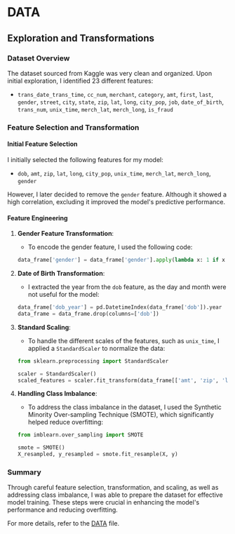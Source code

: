 # DATA

## Exploration and Transformations

### Dataset Overview

The dataset sourced from Kaggle was very clean and organized. Upon initial exploration, I identified 23 different features:

- `trans_date_trans_time`, `cc_num`, `merchant`, `category`, `amt`, `first`, `last`, `gender`, `street`, `city`, `state`, `zip`, `lat`, `long`, `city_pop`, `job`, `date_of_birth`, `trans_num`, `unix_time`, `merch_lat`, `merch_long`, `is_fraud`

### Feature Selection and Transformation

#### Initial Feature Selection

I initially selected the following features for my model:

- `dob`, `amt`, `zip`, `lat`, `long`, `city_pop`, `unix_time`, `merch_lat`, `merch_long`, `gender`

However, I later decided to remove the `gender` feature. Although it showed a high correlation, excluding it improved the model's predictive performance.

#### Feature Engineering

1. **Gender Feature Transformation**:
    - To encode the gender feature, I used the following code:
    ```python
    data_frame['gender'] = data_frame['gender'].apply(lambda x: 1 if x == "M" else 0)
    ```

2. **Date of Birth Transformation**:
    - I extracted the year from the `dob` feature, as the day and month were not useful for the model:
    ```python
    data_frame['dob_year'] = pd.DatetimeIndex(data_frame['dob']).year
    data_frame = data_frame.drop(columns=['dob'])
    ```

3. **Standard Scaling**:
    - To handle the different scales of the features, such as `unix_time`, I applied a `StandardScaler` to normalize the data:
    ```python
    from sklearn.preprocessing import StandardScaler

    scaler = StandardScaler()
    scaled_features = scaler.fit_transform(data_frame[['amt', 'zip', 'lat', 'long', 'city_pop', 'unix_time', 'merch_lat', 'merch_long', 'dob_year']])
    ```

4. **Handling Class Imbalance**:
    - To address the class imbalance in the dataset, I used the Synthetic Minority Over-sampling Technique (SMOTE), which significantly helped reduce overfitting:
    ```python
    from imblearn.over_sampling import SMOTE

    smote = SMOTE()
    X_resampled, y_resampled = smote.fit_resample(X, y)
    ```

### Summary

Through careful feature selection, transformation, and scaling, as well as addressing class imbalance, I was able to prepare the dataset for effective model training. These steps were crucial in enhancing the model's performance and reducing overfitting.

For more details, refer to the [DATA](DATA.md) file.
